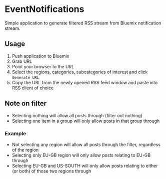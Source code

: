 # EventNotifications

Simple application to generate filtered RSS stream from Bluemix notification stream.

## Usage

1. Push application to Bluemix
2. Grab URL
3. Point your browser to the URL
4. Select the regions, categories, subcategories of interest and click ```Generate URL```
5. Copy the URL from the newly opened RSS feed window and paste into RSS client of choice

## Note on filter

- Selecting nothing will allow all posts through (filter out nothing)
- Selecting one item in a group will only allow posts in that group through

### Example

- Not selecting any region will allow all posts through the filter, regardless of the region
- Selecting only EU-GB region will only allow posts relating to EU-GB through
- Selecting EU-GB and US-SOUTH will only allow posts relating to either (or both) of those two regions through



